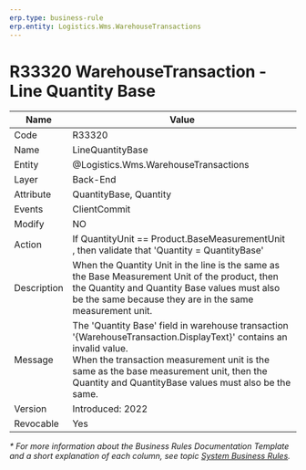 ```yaml
---
erp.type: business-rule
erp.entity: Logistics.Wms.WarehouseTransactions
---
```


# R33320 WarehouseTransaction -  Line Quantity Base
| Name | Value |
| ---- | ----- |
|Code | R33320 |
| Name |  LineQuantityBase |
| Entity | @Logistics.Wms.WarehouseTransactions |
| Layer | Back-End |
| Attribute | QuantityBase, Quantity |
| Events | ClientCommit |
| Modify | NO |
| Action | If QuantityUnit == Product.BaseMeasurementUnit <br/>, then validate that 'Quantity = QuantityBase' |
| Description | When the Quantity Unit in the line is the same as the Base Measurement Unit of the product, then the Quantity and Quantity Base values must also be the same because they are in the same measurement unit.|
| Message | The 'Quantity Base' field in warehouse transaction '{WarehouseTransaction.DisplayText}' contains an invalid value. <br/> When the transaction measurement unit is the same as the base measurement unit, then the Quantity and QuantityBase values must also be the same. |
| Version | Introduced: 2022                                                                                 |
| Revocable | Yes                                                                                              |

*\* For more information about the Business Rules Documentation Template and a short explanation of each column, see
topic [System Business Rules](../templates/template-description-system-business-rules.md).*
